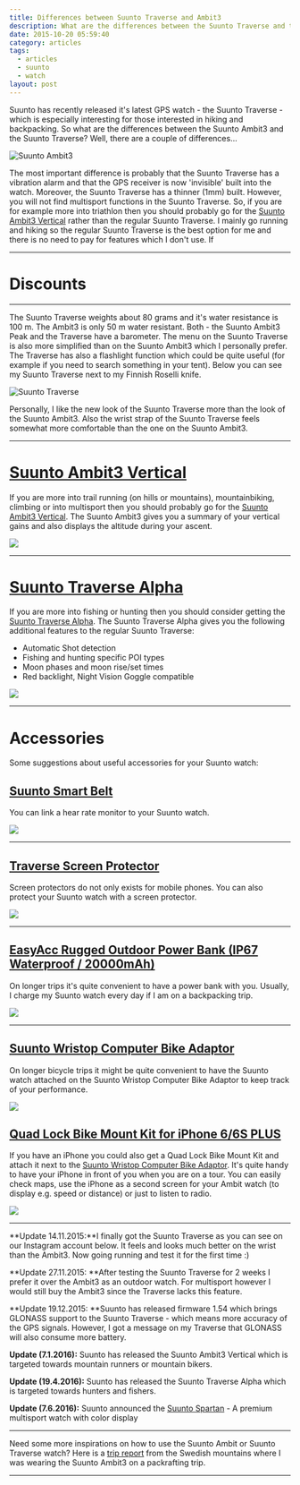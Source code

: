 ```yaml
---
title: Differences between Suunto Traverse and Ambit3
description: What are the differences between the Suunto Traverse and the Ambit3?
date: 2015-10-20 05:59:40
category: articles
tags:
  - articles
  - suunto
  - watch
layout: post
---
```


Suunto has recently released it's latest GPS watch - the Suunto Traverse - which is especially interesting for those interested in hiking and backpacking. So what are the differences between the Suunto Ambit3 and the Suunto Traverse? Well, there are a couple of differences...
  
![Suunto Ambit3](https://farm9.staticflickr.com/8836/17649022620_b7c5293739_b.jpg "Suunto Ambit3")
  
The most important difference is probably that the Suunto Traverse has a vibration alarm and that the GPS receiver is now 'invisible' built into the watch. Moreover, the Suunto Traverse has a thinner (1mm) built. However, you will not find multisport functions in the Suunto Traverse. So, if you are for example more into triathlon then you should probably go for the [Suunto Ambit3 Vertical](http://www.backcountry.com/suunto-ambit3-vertical-watch) rather than the regular Suunto Traverse. I mainly go running and hiking so the regular Suunto Traverse is the best option for me and there is no need to pay for features which I don't use. If 

---

# Discounts

<div class="row">
  <div class="col-sm-12">
<center>
 <script type="text/javascript" src="http://classic.avantlink.com/api.php?affiliate_id=125311&module=ProductSearch&output=js&website_id=150351&search_term=Suunto AND Ambit3 OR Suunto AND Traverse &search_advanced_syntax=1&merchant_ids=10008%7C10060%7C11741%7C10913%7C11243%7C10785%7C10086%7C13273%7C10083%7C10248%7C10049%7C10921%7C10279%7C10345%7C10593%7C10337%7C10943&search_on_sale_only=1&search_price_minimum=180&search_on_sale_level=20&search_results_layout=list&search_results_fields=Product+Name%7CSale+Price%7CPrice+Discount+Percent&search_results_count=8&search_results_sort_order=Sale+Price"></script>
</center>
  </div>
</div>

---

The Suunto Traverse weights about 80 grams and it's water resistance is 100 m. The Ambit3 is only 50 m water resistant. Both - the Suunto Ambit3 Peak and the Traverse have a barometer. The menu on the Suunto Traverse is also more simplified than on the Suunto Ambit3 which I personally prefer. The Traverse has also a flashlight function which could be quite useful (for example if you need to search something in your tent). Below you can see my Suunto Traverse next to my Finnish Roselli knife.
  
![Suunto Traverse](https://farm8.staticflickr.com/7138/26503377864_db26a8025b_b.jpg "Suunto Traverse and Roselli Knife")
  
Personally, I like the new look of the Suunto Traverse more than the look of the Suunto Ambit3. Also the wrist strap of the Suunto Traverse feels somewhat more comfortable than the one on the Suunto Ambit3. 

---

# <a href="http://amzn.to/290sqqE" rel="nofollow">Suunto Ambit3 Vertical</a>
If you are more into trail running (on hills or mountains), mountainbiking, climbing or into multisport then you should probably go for the <a href="http://amzn.to/290sqqE" rel="nofollow">Suunto Ambit3 Vertical</a>. The Suunto Ambit3 gives you a summary of your vertical gains and also displays the altitude during your ascent.

<a href="https://www.amazon.com/gp/product/B01AGK1CUK/ref=as_li_tl?ie=UTF8&camp=1789&creative=9325&creativeASIN=B01AGK1CUK&linkCode=as2&tag=hikeve-20&linkId=e88ee85cc37dd473812d405d9bbd5f8d"><img border="0" src="//ws-na.amazon-adsystem.com/widgets/q?_encoding=UTF8&MarketPlace=US&ASIN=B01AGK1CUK&ServiceVersion=20070822&ID=AsinImage&WS=1&Format=_SL250_&tag=hikeve-20" ></a><img src="//ir-na.amazon-adsystem.com/e/ir?t=hikeve-20&l=am2&o=1&a=B01AGK1CUK" width="1" height="1" border="0" alt="" style="border:none !important; margin:0px !important;" />

---

# <a href="http://amzn.to/28Xm2B3" rel="nofollow">Suunto Traverse Alpha</a>
If you are more into fishing or hunting then you should consider getting the <a href="http://amzn.to/28Xm2B3" rel="nofollow">Suunto Traverse Alpha</a>. The Suunto Traverse Alpha gives you the following additional features to the regular Suunto Traverse:

* Automatic Shot detection
* Fishing and hunting specific POI types
* Moon phases and moon rise/set times
* Red backlight, Night Vision Goggle compatible

<a href="https://www.amazon.com/gp/product/B01EMEZWIE/ref=as_li_tl?ie=UTF8&camp=1789&creative=9325&creativeASIN=B01EMEZWIE&linkCode=as2&tag=hikeve-20&linkId=06c51ab5e85c88a347f1630794284af6"><img border="0" src="//ws-na.amazon-adsystem.com/widgets/q?_encoding=UTF8&MarketPlace=US&ASIN=B01EMEZWIE&ServiceVersion=20070822&ID=AsinImage&WS=1&Format=_SL250_&tag=hikeve-20" ></a><img src="//ir-na.amazon-adsystem.com/e/ir?t=hikeve-20&l=am2&o=1&a=B01EMEZWIE" width="1" height="1" border="0" alt="" style="border:none !important; margin:0px !important;" />

---

# Accessories
Some suggestions about useful accessories for your Suunto watch:

## [Suunto Smart Belt](http://www.backcountry.com/suunto-smart-belt)
You can link a hear rate monitor to your Suunto watch.

<a href="https://www.amazon.com/gp/product/B00LVNEDDU/ref=as_li_tl?ie=UTF8&camp=1789&creative=9325&creativeASIN=B00LVNEDDU&linkCode=as2&tag=hikeve-20&linkId=4a84a24f1bb726b645aa94750720818e"><img border="0" src="//ws-na.amazon-adsystem.com/widgets/q?_encoding=UTF8&MarketPlace=US&ASIN=B00LVNEDDU&ServiceVersion=20070822&ID=AsinImage&WS=1&Format=_SL250_&tag=hikeve-20" ></a><img src="//ir-na.amazon-adsystem.com/e/ir?t=hikeve-20&l=am2&o=1&a=B00LVNEDDU" width="1" height="1" border="0" alt="" style="border:none !important; margin:0px !important;" />

---

## [Traverse Screen Protector](http://amzn.to/28OSNim)
Screen protectors do not only exists for mobile phones. You can also protect your Suunto watch with a screen protector.

<a href="https://www.amazon.com/gp/product/B01G4J0230/ref=as_li_tl?ie=UTF8&camp=1789&creative=9325&creativeASIN=B01G4J0230&linkCode=as2&tag=hikeve-20&linkId=e7b3849132f7af30d060ac14b876efa2"><img border="0" src="//ws-na.amazon-adsystem.com/widgets/q?_encoding=UTF8&MarketPlace=US&ASIN=B01G4J0230&ServiceVersion=20070822&ID=AsinImage&WS=1&Format=_SL250_&tag=hikeve-20" ></a><img src="//ir-na.amazon-adsystem.com/e/ir?t=hikeve-20&l=am2&o=1&a=B01G4J0230" width="1" height="1" border="0" alt="" style="border:none !important; margin:0px !important;" />

---

## [EasyAcc Rugged Outdoor Power Bank (IP67 Waterproof / 20000mAh)](http://amzn.to/28V8l3t)
On longer trips it's quite convenient to have a power bank with you. Usually, I charge my Suunto watch every day if I am on a backpacking trip. 

<a href="https://www.amazon.com/gp/product/B01B73I5ZU/ref=as_li_tl?ie=UTF8&camp=1789&creative=9325&creativeASIN=B01B73I5ZU&linkCode=as2&tag=hikeve-20&linkId=47d7ed2d86df59bde1e15986668ca7b5"><img border="0" src="//ws-na.amazon-adsystem.com/widgets/q?_encoding=UTF8&MarketPlace=US&ASIN=B01B73I5ZU&ServiceVersion=20070822&ID=AsinImage&WS=1&Format=_SL250_&tag=hikeve-20" ></a><img src="//ir-na.amazon-adsystem.com/e/ir?t=hikeve-20&l=am2&o=1&a=B01B73I5ZU" width="1" height="1" border="0" alt="" style="border:none !important; margin:0px !important;" />

---

## [Suunto Wristop Computer Bike Adaptor](http://amzn.to/28V6hrU)
On longer bicycle trips it might be quite convenient to have the Suunto watch attached on the Suunto Wristop Computer Bike Adaptor to keep track of your performance.

<a href="https://www.amazon.com/gp/product/B00005N9DU/ref=as_li_tl?ie=UTF8&camp=1789&creative=9325&creativeASIN=B00005N9DU&linkCode=as2&tag=hikeve-20&linkId=ed3bdcc64953b6e74d3c0a8c77395f0f"><img border="0" src="//ws-na.amazon-adsystem.com/widgets/q?_encoding=UTF8&MarketPlace=US&ASIN=B00005N9DU&ServiceVersion=20070822&ID=AsinImage&WS=1&Format=_SL250_&tag=hikeve-20" ></a><img src="//ir-na.amazon-adsystem.com/e/ir?t=hikeve-20&l=am2&o=1&a=B00005N9DU" width="1" height="1" border="0" alt="" style="border:none !important; margin:0px !important;" />

## [Quad Lock Bike Mount Kit for iPhone 6/6S PLUS]()
If you have an iPhone you could also get a Quad Lock Bike Mount Kit and attach it next to the <a href="http://amzn.to/28V6hrU" rel="nofollow">Suunto Wristop Computer Bike Adaptor</a>. It's quite handy to have your iPhone in front of you when you are on a tour. You can easily check maps, use the iPhone as a second screen for your Ambit watch (to display e.g. speed or distance) or just to listen to radio.

<a href="https://www.amazon.com/gp/product/B00X3LNYG0/ref=as_li_tl?ie=UTF8&camp=1789&creative=9325&creativeASIN=B00X3LNYG0&linkCode=as2&tag=hikeve-20&linkId=8750a11f14e8d1f1bdb09f35a6b933a2"><img border="0" src="//ws-na.amazon-adsystem.com/widgets/q?_encoding=UTF8&MarketPlace=US&ASIN=B00X3LNYG0&ServiceVersion=20070822&ID=AsinImage&WS=1&Format=_SL250_&tag=hikeve-20" ></a><img src="//ir-na.amazon-adsystem.com/e/ir?t=hikeve-20&l=am2&o=1&a=B00X3LNYG0" width="1" height="1" border="0" alt="" style="border:none !important; margin:0px !important;" />

---

**Update 14.11.2015:**I finally got the Suunto Traverse as you can see on our Instagram account below. It feels and looks much better on the wrist than the Ambit3. Now going running and test it for the first time :)

**Update 27.11.2015: **After testing the Suunto Traverse for 2 weeks I prefer it over the Ambit3 as an outdoor watch. For multisport however I would still buy the Ambit3 since the Traverse lacks this feature.

**Update 19.12.2015: **Suunto has released firmware 1.54 which brings GLONASS support to the Suunto Traverse - which means more accuracy of the GPS signals. However, I got a message on my Traverse that GLONASS will also consume more battery.

**Update (7.1.2016):** Suunto has released the Suunto Ambit3 Vertical which is targeted towards mountain runners or mountain bikers.

**Update (19.4.2016):** Suunto has released the Suunto Traverse Alpha which is targeted towards hunters and fishers.

**Update (7.6.2016):** Suunto announced the [Suunto Spartan](https://www.rei.com/product/107290/suunto-spartan-ultra-gps-multifunction-watch) - A premium multisport watch with color display

---

Need some more inspirations on how to use the Suunto Ambit or Suunto Traverse watch? Here is a [trip report](http://www.hikeventures.com/packrafting-Njuoreatnu-Tornetrask-abisko/) from the Swedish mountains where I was wearing the Suunto Ambit3 on a packrafting trip.

---

<script type="text/javascript">
amzn_assoc_placement = "adunit0";
amzn_assoc_search_bar = "true";
amzn_assoc_tracking_id = "hikeve-20";
amzn_assoc_search_bar_position = "top";
amzn_assoc_ad_mode = "search";
amzn_assoc_ad_type = "smart";
amzn_assoc_marketplace = "amazon";
amzn_assoc_region = "US";
amzn_assoc_title = "GPS Outdoor Watches";
amzn_assoc_default_search_phrase = "suunto spartan";
amzn_assoc_default_category = "All";
amzn_assoc_linkid = "edb1d00e614ad3a35eb0a5421405645c";
</script>
<script src="//z-na.amazon-adsystem.com/widgets/onejs?MarketPlace=US"></script>
